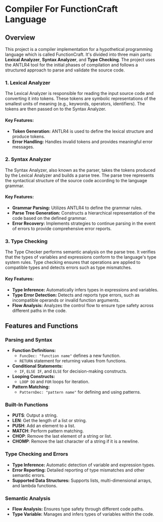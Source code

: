 # Compiler For FunctionCraft Language

## Overview

This project is a compiler implementation for a hypothetical programming language which is called FunctionCraft. It's divided into three main parts: **Lexical Analyzer**, **Syntax Analyzer**, and **Type Checking**. 
The project uses the ANTLR4 tool for the initial phases of compilation and follows a structured approach to parse and validate the source code.

### 1. Lexical Analyzer
The Lexical Analyzer is responsible for reading the input source code and converting it into tokens. These tokens are symbolic representations of the smallest units of meaning (e.g., keywords, operators, identifiers).
The tokens are then passed on to the Syntax Analyzer.

#### Key Features:
- **Token Generation:** ANTLR4 is used to define the lexical structure and produce tokens.
- **Error Handling:** Handles invalid tokens and provides meaningful error messages.

### 2. Syntax Analyzer
The Syntax Analyzer, also known as the parser, takes the tokens produced by the Lexical Analyzer and builds a parse tree. The parse tree represents the syntactical structure of the source code according to the language grammar.

#### Key Features:
- **Grammar Parsing:** Utilizes ANTLR4 to define the grammar rules.
- **Parse Tree Generation:** Constructs a hierarchical representation of the code based on the defined grammar.
- **Error Recovery:** Implements strategies to continue parsing in the event of errors to provide comprehensive error reports.

### 3. Type Checking
The Type Checker performs semantic analysis on the parse tree. It verifies that the types of variables and expressions conform to the language's type system rules. Type checking ensures that operations are applied to compatible types
and detects errors such as type mismatches.

#### Key Features:
- **Type Inference:** Automatically infers types in expressions and variables.
- **Type Error Detection:** Detects and reports type errors, such as incompatible operands or invalid function arguments.
- **Flow Analysis:** Analyzes the control flow to ensure type safety across different paths in the code.


## Features and Functions

### Parsing and Syntax
- **Function Definitions:** 
  - `FuncDec: "function name"` defines a new function.
  - `RETURN` statement for returning values from functions.
- **Conditional Statements:** 
  - `IF`, `ELSE IF`, and `ELSE` for decision-making constructs.
- **Looping Constructs:** 
  - `LOOP DO` and `FOR` loops for iteration.
- **Pattern Matching:** 
  - `PatternDec: "pattern name"` for defining and using patterns.
  
### Built-In Functions
- **PUTS**: Output a string.
- **LEN**: Get the length of a list or string.
- **PUSH**: Add an element to a list.
- **MATCH**: Perform pattern matching.
- **CHOP**: Remove the last element of a string or list.
- **CHOMP**: Remove the last character of a string if it is a newline.

### Type Checking and Errors
- **Type Inference:** Automatic detection of variable and expression types.
- **Error Reporting:** Detailed reporting of type mismatches and other semantic errors.
- **Supported Data Structures:** Supports lists, multi-dimensional arrays, and lambda functions.

### Semantic Analysis
- **Flow Analysis:** Ensures type safety through different code paths.
- **Type Variable:** Manages and infers types of variables within the code.

